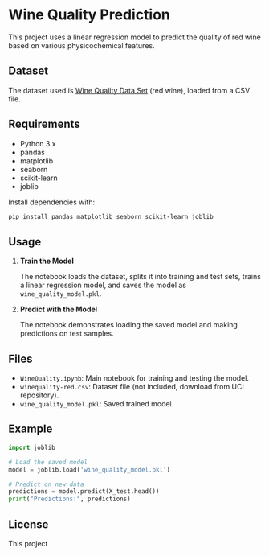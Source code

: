# Wine Quality Prediction

This project uses a linear regression model to predict the quality of red wine based on various physicochemical features.

## Dataset

The dataset used is [Wine Quality Data Set](https://archive.ics.uci.edu/ml/datasets/wine+quality) (red wine), loaded from a CSV file.

## Requirements

- Python 3.x
- pandas
- matplotlib
- seaborn
- scikit-learn
- joblib

Install dependencies with:
```bash
pip install pandas matplotlib seaborn scikit-learn joblib
```

## Usage

1. **Train the Model**

   The notebook loads the dataset, splits it into training and test sets, trains a linear regression model, and saves the model as `wine_quality_model.pkl`.

2. **Predict with the Model**

   The notebook demonstrates loading the saved model and making predictions on test samples.

## Files

- `WineQuality.ipynb`: Main notebook for training and testing the model.
- `winequality-red.csv`: Dataset file (not included, download from UCI repository).
- `wine_quality_model.pkl`: Saved trained model.

## Example

```python
import joblib

# Load the saved model
model = joblib.load('wine_quality_model.pkl')

# Predict on new data
predictions = model.predict(X_test.head())
print("Predictions:", predictions)
```

## License

This project
